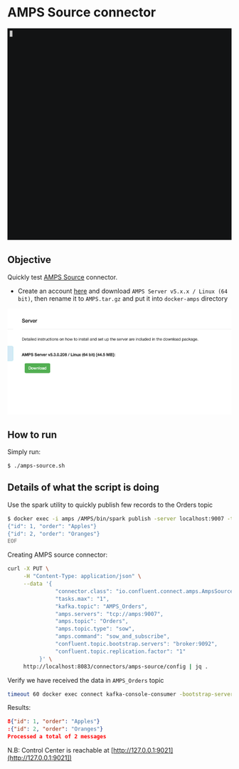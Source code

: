 # AMPS Source connector

![asciinema](https://github.com/vdesabou/gifs/blob/master/connect/connect-amps-source/asciinema.gif?raw=true)

## Objective

Quickly test [AMPS Source](https://docs.confluent.io/current/connect/kafka-connect-amps/index.html#quick-start) connector.


* Create an account [here](https://www.crankuptheamps.com/developer) and download `AMPS Server v5.x.x / Linux (64 bit)`, then rename it to `AMPS.tar.gz` and put it into `docker-amps` directory

![Download](Screenshot1.png)

## How to run

Simply run:

```
$ ./amps-source.sh
```

## Details of what the script is doing

Use the spark utility to quickly publish few records to the Orders topic

```bash
$ docker exec -i amps /AMPS/bin/spark publish -server localhost:9007 -topic Orders -type json << EOF
{"id": 1, "order": "Apples"}
{"id": 2, "order": "Oranges"}
EOF
```

Creating AMPS source connector:

```bash
curl -X PUT \
     -H "Content-Type: application/json" \
     --data '{
               "connector.class": "io.confluent.connect.amps.AmpsSourceConnector",
               "tasks.max": "1",
               "kafka.topic": "AMPS_Orders",
               "amps.servers": "tcp://amps:9007",
               "amps.topic": "Orders",
               "amps.topic.type": "sow",
               "amps.command": "sow_and_subscribe",
               "confluent.topic.bootstrap.servers": "broker:9092",
               "confluent.topic.replication.factor": "1"
          }' \
     http://localhost:8083/connectors/amps-source/config | jq .
```


Verify we have received the data in `AMPS_Orders` topic

```bash
timeout 60 docker exec connect kafka-console-consumer -bootstrap-server broker:9092 --topic AMPS_Orders --from-beginning --max-messages 2
```

Results:

```json
8{"id": 1, "order": "Apples"}
:{"id": 2, "order": "Oranges"}
Processed a total of 2 messages
```

N.B: Control Center is reachable at [http://127.0.0.1:9021](http://127.0.0.1:9021])
